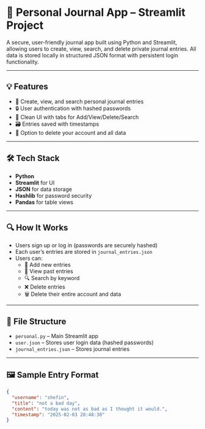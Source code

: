 # 📓 Personal Journal App – Streamlit Project

A secure, user-friendly journal app built using Python and Streamlit, allowing users to create, view, search, and delete private journal entries. All data is stored locally in structured JSON format with persistent login functionality.

---

## 💡 Features
- 🧾 Create, view, and search personal journal entries  
- 🔒 User authentication with hashed passwords  
- 🧹 Clean UI with tabs for Add/View/Delete/Search  
- 🗃️ Entries saved with timestamps  
- 🔐 Option to delete your account and all data

---

## 🛠️ Tech Stack
- **Python**
- **Streamlit** for UI
- **JSON** for data storage
- **Hashlib** for password security
- **Pandas** for table views

---

## 🔍 How It Works
- Users sign up or log in (passwords are securely hashed)
- Each user’s entries are stored in `journal_entries.json`
- Users can:
  - 📝 Add new entries  
  - 📖 View past entries  
  - 🔍 Search by keyword  
  - ❌ Delete entries  
  - 🗑️ Delete their entire account and data

---

## 📁 File Structure
- `personal.py` – Main Streamlit app  
- `user.json` – Stores user login data (hashed passwords)  
- `journal_entries.json` – Stores journal entries

---

## 🖼️ Sample Entry Format

```json
{
  "username": "shefin",
  "title": "not a bad day",
  "content": "today was not as bad as I thought it would.",
  "timestamp": "2025-02-03 20:48:30"
}
